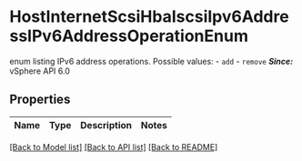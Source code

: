 # HostInternetScsiHbaIscsiIpv6AddressIPv6AddressOperationEnum

enum listing IPv6 address operations.  Possible values: - `add` - `remove`  ***Since:*** vSphere API 6.0 

## Properties
Name | Type | Description | Notes
------------ | ------------- | ------------- | -------------

[[Back to Model list]](../README.md#documentation-for-models) [[Back to API list]](../README.md#documentation-for-api-endpoints) [[Back to README]](../README.md)


